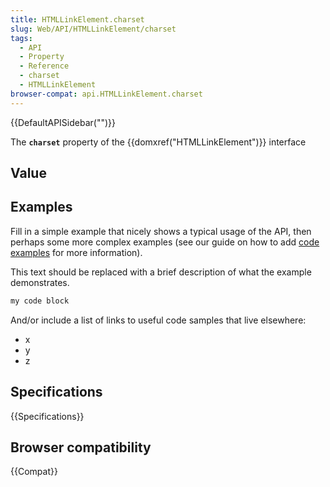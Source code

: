 ```yaml
---
title: HTMLLinkElement.charset
slug: Web/API/HTMLLinkElement/charset
tags:
  - API
  - Property
  - Reference
  - charset
  - HTMLLinkElement
browser-compat: api.HTMLLinkElement.charset
---
```

{{DefaultAPISidebar("")}}

The **`charset`** property of the {{domxref("HTMLLinkElement")}} interface 

## Value



## Examples

Fill in a simple example that nicely shows a typical usage of the API, then perhaps some more complex examples (see our guide on how to add [code examples](/en-US/docs/MDN/Contribute/Structures/Code_examples) for more information).

This text should be replaced with a brief description of what the example demonstrates.

```js
my code block
```

And/or include a list of links to useful code samples that live elsewhere:

*   x
*   y
*   z

## Specifications

{{Specifications}}

## Browser compatibility

{{Compat}}


